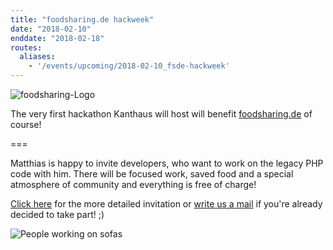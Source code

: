 ```yaml
---
title: "foodsharing.de hackweek"
date: "2018-02-10"
enddate: "2018-02-18"
routes:
  aliases:
    - '/events/upcoming/2018-02-10_fsde-hackweek'
---
```


![foodsharing-Logo](/pics/foodsharinglogo_positiv.png)

The very first hackathon Kanthaus will host will benefit [foodsharing.de](https://foodsharing.de) of course!

===

Matthias is happy to invite developers, who want to work on the legacy PHP code with him. There will be focused work, saved food and a special atmosphere of community and everything is free of charge!

[Click here](https://yunity.org/en/events/2018-02-10-fsde-hackweek) for the more detailed invitation or [write us a mail](mailto:hello@kanthaus.online) if you're already decided to take part! ;)

![People working on sofas](/pics/onSofaWork.jpg)

